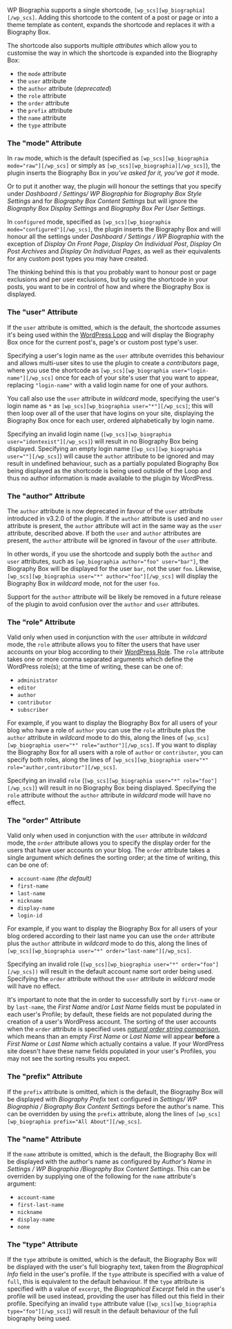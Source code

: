 <!--
.. title: WP Biographia 4) Shortcode Usage And Support
.. slug: 4-shortcode-usage-and-support
.. date: 2012-05-01 11:09:26
.. tags: 
.. category: 
.. link: 
.. description: 
.. type: text
.. categories: 
.. has_math: no
.. status: published
.. wp-status: publish
-->

<html><body><p>WP Biographia supports a single shortcode, <code>[wp_scs][wp_biographia][/wp_scs]</code>. Adding this shortcode to the content of a post or page or into a theme template as content, expands the shortcode and replaces it with a Biography Box.

The shortcode also supports multiple <em>attributes</em> which allow you to customise the way in which the shortcode is expanded into the Biography Box:

</p><ul>
	<li>the <code>mode</code> attribute</li>
	<li>the <code>user</code> attribute</li>
	<li>the <code>author</code> attribute (<em>deprecated</em>)</li>
	<li>the <code>role</code> attribute</li>
	<li>the <code>order</code> attribute</li>
	<li>the <code>prefix</code> attribute</li>
	<li>the <code>name</code> attribute</li>
	<li>the <code>type</code> attribute</li>
</ul>

<h3>The "mode" Attribute</h3>

<p>In <code>raw</code> mode, which is the default (specified as <code>[wp_scs][wp_biographia mode="raw"][/wp_scs]</code> or simply as <code>[wp_scs][wp_biographia][/wp_scs]</code>), the plugin inserts the Biography Box in <em>you've asked for it, you've got it</em> mode.</p>

<p>Or to put it another way, the plugin will honour the settings that you specify under <em>Dashboard / Settings/ WP Biographia</em> for <em>Biography Box Style Settings</em> and for <em>Biography Box Content Settings</em> but will ignore the <em>Biography Box Display Settings</em> and <em>Biography Box Per User Settings</em>.</p>

<p>In <code>configured</code> mode, specified as <code>[wp_scs][wp_biographia mode="configured"][/wp_scs]</code>, the plugin inserts the Biography Box and will honour all the settings under <em>Dashboard / Settings / WP Biographia</em> with the exception of <em>Display On Front Page</em>, <em>Display On Individual Post</em>, <em>Display On Post Archives</em> and <em>Display On Individual Pages</em>, as well as their equivalents for any custom post types you may have created.</p>

<p>The thinking behind this is that you probably want to honour post or page exclusions and per user exclusions, but by using the shortcode in your posts, you want to be in control of how and where the Biography Box is displayed.</p>

<h3>The "user" Attribute</h3>

<p>If the <code>user</code> attribute is omitted, which is the default, the shortcode assumes it's being used within the <a href="https://codex.wordpress.org/The_Loop">WordPress Loop</a> and will display the Biography Box once for the current post's, page's or custom post type's user.</p>

<p>Specifying a user's login name as the <code>user</code> attribute overrides this behaviour and allows multi-user sites to use the plugin to create a <em>contributors</em> page, where you use the shortcode as <code>[wp_scs][wp_biographia user="login-name"][/wp_scs]</code> once for each of your site's user that you want to appear, replacing <code>"login-name"</code> with a valid login name for one of your authors.</p>

<p>You call also use the <code>user</code> attribute in <em>wildcard</em> mode, specifying the user's login name as <code>*</code> as <code>[wp_scs][wp_biographia user="*"][/wp_scs]</code>; this will then loop over all of the user that have logins on your site, displaying the Biography Box once for each user, ordered alphabetically by login name.</p>

<p>Specifying an invalid login name (<code>[wp_scs][wp_biographia user="idontexist"][/wp_scs]</code>) will result in no Biography Box being displayed. Specifying an empty login name (<code>[wp_scs][wp_biographia user=""][/wp_scs]</code>) will cause the <code>author</code> attribute to be ignored and may result in undefined behaviour, such as a partially populated Biography Box being displayed as the shortcode is being used outside of the Loop and thus no author information is made available to the plugin by WordPress.</p>

<h3>The "author" Attribute</h3>

<p>The <code>author</code> attribute is now deprecated in favour of the <code>user</code> attribute introduced in v3.2.0 of the plugin. If the <code>author</code> attribute is used and no <code>user</code> attribute is present, the <code>author</code> attribute will act in the same way as the <code>user</code> attribute, described above. If both the <code>user</code> and <code>author</code> attributes are present, the <code>author</code> attribute will be ignored in favour of the <code>user</code> attribute.</p>

<p>In other words, if you use the shortcode and supply both the <code>author</code> and <code>user</code> attributes, such as <code>[wp_biographia author="foo" user="bar"]</code>, the Biography Box will be displayed for the user <code>bar</code>, not the user <code>foo</code>. Likewise, <code>[wp_scs][wp_biographia user="*" author="foo"][/wp_scs]</code> will display the Biography Box in <em>wildcard</em> mode, not for the user <code>foo</code>.</p>

<p>Support for the <code>author</code> attribute will be likely be removed in a future release of the plugin to avoid confusion over the <code>author</code> and <code>user</code> attributes.</p>

<h3>The "role" Attribute</h3>

<p>Valid only when used in conjunction with the <code>user</code> attribute in <em>wildcard</em> mode, the <code>role</code> attribute allows you to filter the users that have user accounts on your blog according to their <a href="https://codex.wordpress.org/Roles_and_Capabilities">WordPress Role</a>. The <code>role</code> attribute takes one or more comma separated arguments which define the WordPress role(s); at the time of writing, these can be one of:</p>

<ul>
	<li><code>administrator</code></li>
	<li><code>editor</code></li>
	<li><code>author</code></li>
	<li><code>contributor</code></li>
	<li><code>subscriber</code></li>
</ul>

<p>For example, if you want to display the Biography Box for all users of your blog who have a role of <code>author</code> you can use the <code>role</code> attribute plus the <code>author</code> attribute in <em>wildcard</em> mode to do this, along the lines of <code>[wp_scs][wp_biographia user="*" role="author"][/wp_scs]</code>. If you want to display the Biography Box for all users with a role of <code>author</code> or <code>contributor</code>, you can specify both roles, along the lines of <code>[wp_scs][wp_biographia user="*" role="author,contributor"][/wp_scs]</code>.</p>

<p>Specifying an invalid <code>role</code> (<code>[wp_scs][wp_biographia user="*" role="foo"][/wp_scs]</code>) will result in no Biography Box being displayed. Specifying the <code>role</code> attribute without the <code>author</code> attribute in <em>wildcard</em> mode will have no effect.</p>

<h3>The "order" Attribute</h3>

<p>Valid only when used in conjunction with the <code>user</code> attribute in <em>wildcard</em> mode, the <code>order</code> attribute allows you to specify the display order for the users that have user accounts on your blog. The <code>order</code> attribute takes a single argument which defines the sorting order; at the time of writing, this can be one of:</p>

<ul>
<li><code>account-name</code> <em>(the default)</em></li>
<li><code>first-name</code></li>
<li><code>last-name</code></li>
<li><code>nickname</code></li>
<li><code>display-name</code></li>
<li><code>login-id</code></li>
</ul>

<p>For example, if you want to display the Biography Box for all users of your blog ordered according to their last name you can use the <code>order</code> attribute plus the <code>author</code> attribute in <em>wildcard</em> mode to do this, along the lines of <code>[wp_scs][wp_biographia user="*" order="last-name"][/wp_scs]</code>.</p>

<p>Specifying an invalid role (<code>[wp_scs][wp_biographia user="*" order="foo"][/wp_scs])</code> will result in the default account name sort order being used. Specifying the <code>order</code> attribute without the <code>user</code> attribute in <em>wildcard</em> mode will have no effect.</p>

<p>It's important to note that the in order to successfully sort by <code>first-name</code> or by <code>last-name</code>, the <em>First Name</em> and/or <em>Last Name</em> fields must be populated in each user's Profile; by default, these fields are not populated during the creation of a user's WordPress account. The sorting of the user accounts when the <code>order</code> attribute is specified uses <a href="https://sourcefrog.net/projects/natsort/"><em>natural order string comparison</em></a>, which means than an empty <em>First Name</em> or <em>Last Name</em> will appear <strong>before</strong> a <em>First Name</em> or <em>Last Name</em> which actually contains a value. If your WordPress site doesn't have these name fields populated in your user's Profiles, you may not see the sorting results you expect.</p>

<h3>The "prefix" Attribute</h3>

<p>If the <code>prefix</code> attribute is omitted, which is the default, the Biography Box will be displayed with <em>Biography Prefix</em> text configured in <em>Settings/ WP Biographia / Biography Box Content Settings</em> before the author's name. This can be overridden by using the <code>prefix</code> attribute, along the lines of <code>[wp_scs][wp_biographia prefix="All About"][/wp_scs]</code>.</p>

<h3>The "name" Attribute</h3>

<p>If the <code>name</code> attribute is omitted, which is the default, the Biography Box will be displayed with the author's name as configured by <em>Author's Name</em> in <em>Settings / WP Biographia /Biography Box Content Settings</em>. This can be overriden by supplying one of the following for the <code>name</code> attribute's argument:</p>

<ul>
	<li><code>account-name</code></li>
	<li><code>first-last-name</code></li>
	<li><code>nickname</code></li>
	<li><code>display-name</code></li>
	<li><code>none</code></li>
</ul>

<h3>The "type" Attribute</h3>

<p>If the <code>type</code> attribute is omitted, which is the default, the Biography Box will be displayed with the user's full biography text, taken from the <em>Biographical Info</em> field in the user's profile. If the <code>type</code> attribute is specified with a value of <code>full</code>, this is equivalent to the default behaviour. If the <code>type</code> attribute is specified with a value of <code>excerpt</code>, the <em>Biographical Excerpt</em> field in the user's profile will be used instead, providing the user has filled out this field in their profile. Specifying an invalid <code>type</code> attribute value (<code>[wp_scs][wp_biographia type="foo"][/wp_scs]</code>) will result in the default behaviour of the full biography being used.</p></body></html>
